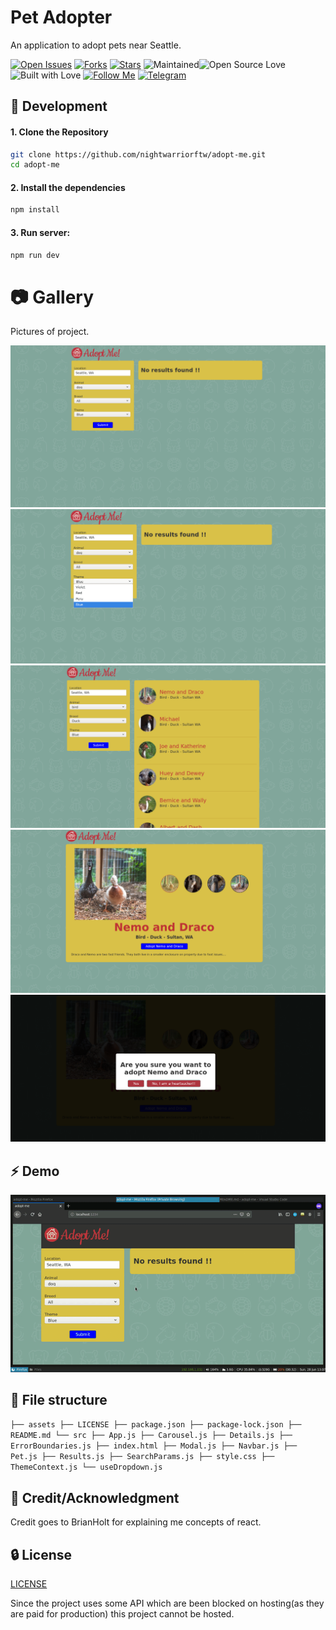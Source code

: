 # Pet Adopter
An application to adopt pets near Seattle.

[![Open Issues](https://img.shields.io/github/issues/nightwarriorftw/adopt-me?style=for-the-badge&logo=github)](https://github.com/nightwarriorftw/adopt-me/issues) [![Forks](https://img.shields.io/github/forks/nightwarriorftw/adopt-me?style=for-the-badge&logo=github)](https://github.com/nightwarriorftw/adopt-me/network/members) [![Stars](https://img.shields.io/github/stars/nightwarriorftw/adopt-me?style=for-the-badge&logo=reverbnation)](hhttps://github.com/nightwarriorftw/adopt-me/stargazers) ![Maintained](https://img.shields.io/maintenance/yes/2020?style=for-the-badge&logo=github)![Open Source Love](https://img.shields.io/badge/Open%20Source-%E2%99%A5-red?style=for-the-badge&logo=open-source-initiative) ![Built with Love](https://img.shields.io/badge/Built%20With-%E2%99%A5-critical?style=for-the-badge&logo=ko-fi) [![Follow Me](https://img.shields.io/twitter/follow/nightwarriorftw?color=blue&label=Follow%20%40nightwarriorftw&logo=twitter&style=for-the-badge)](https://twitter.com/intent/follow?screen_name=nightwarriorftw) [![Telegram](https://img.shields.io/badge/Telegram-Chat-informational?style=for-the-badge&logo=telegram)](https://telegram.me/nightwarriorftw)


## :nut_and_bolt: Development


#### 1. Clone the Repository

```Bash
git clone https://github.com/nightwarriorftw/adopt-me.git
cd adopt-me
```

#### 2. Install the dependencies

```BASH
npm install
```

#### 3. Run server:

```BASH
npm run dev
```

# :camera: Gallery

Pictures of project.

![Front Page](./assets/adopt-me/p1.png)
![Different themes](./assets/adopt-me/p1.1.png)
![Search results](./assets/adopt-me/p2.png)
![Details page](./assets/adopt-me/p3.png)
![Modal adoption confirmation ](./assets/adopt-me/p4.png)

## :zap: Demo
![Demo](./assets/adopt-me/demo.gif)

## :file_folder: File structure
`
├── assets
├── LICENSE
├── package.json
├── package-lock.json
├── README.md
└── src
    ├── App.js
    ├── Carousel.js
    ├── Details.js
    ├── ErrorBoundaries.js
    ├── index.html
    ├── Modal.js
    ├── Navbar.js
    ├── Pet.js
    ├── Results.js
    ├── SearchParams.js
    ├── style.css
    ├── ThemeContext.js
    └── useDropdown.js
`

## :star2: Credit/Acknowledgment

Credit goes to BrianHolt for explaining me concepts of react.

## :lock: License

[LICENSE](/LICENSE)

Since the project uses some API which are been blocked on hosting(as they are paid for production) this project cannot be hosted.

